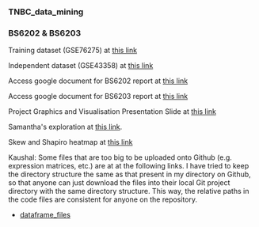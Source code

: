 ### TNBC_data_mining ###
### BS6202 & BS6203 ###


Training dataset (GSE76275) at [this link](https://www.ncbi.nlm.nih.gov/geo/query/acc.cgi?acc=GSE76275)

Independent dataset (GSE43358) at [this link](https://www.ncbi.nlm.nih.gov/geo/query/acc.cgi?acc=GSE43358)

Access google document for BS6202 report at [this link](https://docs.google.com/document/d/14Gx5Y5L-zLhKzvk7nKMmK_6VVJmR1U8YjBbvx6nfLbg/edit)

Access google document for BS6203 report at [this link](https://docs.google.com/document/d/1RH9IbL075sInZO1FrJQiHTrVeBeUzOaE2zhC1-BkvHY/edit?usp=sharing)

Project Graphics and Visualisation Presentation Slide at [this link](https://docs.google.com/presentation/d/1NPtJ5HFdRHuLHTeOj2lNmTtQgsCbcLwP/edit?usp=sharing&ouid=107696356622137707102&rtpof=true&sd=true)

Samantha's exploration at [this link](https://rpubs.com/kjmkjm/950292).

Skew and Shapiro heatmap at [this link](https://colab.research.google.com/drive/1vc2kTvmBn5lngbBBtSQuiKPUYhI1QCUq?usp=sharing)

Kaushal: Some files that are too big to be uploaded onto Github (e.g. expression matrices, etc.) are at at the following links. I have tried to keep the directory structure the same as that present in my directory on Github, so that anyone can just download the files into their local Git project directory with the same directory structure. This way, the relative paths in the code files are consistent for anyone on the repository.

* [dataframe_files](https://1drv.ms/u/s!AkeYr3_QjccujcMrCRLb6nwxflU7Ig?e=UKht39)
